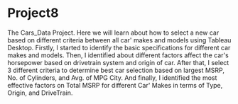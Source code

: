# Project8
The Cars_Data Project. Here we will learn about how to select a new car based on different criteria between all car' makes and models using Tableau Desktop.
Firstly, I started to identify the basic specifications for different car makes and models. Then, I identified about different factors affect the car's horsepower based on drivetrain system and origin of car. After that, I select 3 different criteria to determine best car selection based on largest MSRP, No. of Cylinders, and Avg. of MPG City. And finally, I identified the most effective factors on Total MSRP for different Car' Makes in terms of Type, Origin, and DriveTrain.
